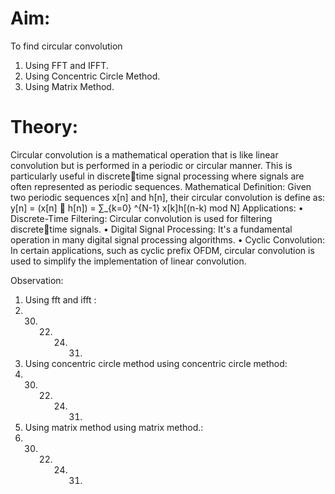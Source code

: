 # Aim:
To find circular convolution 
1. Using FFT and IFFT. 
2. Using Concentric Circle Method. 
3. Using Matrix Method.
# Theory:
Circular convolution is a mathematical operation that is like linear convolution 
but is performed in a periodic or circular manner. This is particularly useful in discretetime signal processing where signals are often represented as periodic sequences. 
 Mathematical Definition: 
 Given two periodic sequences x[n] and h[n], their circular convolution is define as:
 y[n] = (x[n] ⊛ h[n]) = ∑_{k=0} ^{N-1} x[k]h[(n-k) mod N] 
 Applications: 
• Discrete-Time Filtering: Circular convolution is used for filtering discretetime signals. 
• Digital Signal Processing: It's a fundamental operation in many digital signal 
processing algorithms. 
• Cyclic Convolution: In certain applications, such as cyclic prefix OFDM, 
circular convolution is used to simplify the implementation of linear 
convolution.

Observation:
1.	Using fft and ifft : 
33.   30.   22.   24.   31.
2.	Using concentric circle method using concentric circle method:  
33.   30.   22.   24.   31.
3.	Using matrix method using matrix method.: 
33.   30.   22.   24.   31.
